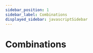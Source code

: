 ```yaml
---
sidebar_position: 1
sidebar_label: Combinations
displayed_sidebar: javascriptSidebar
---
```


# Combinations
